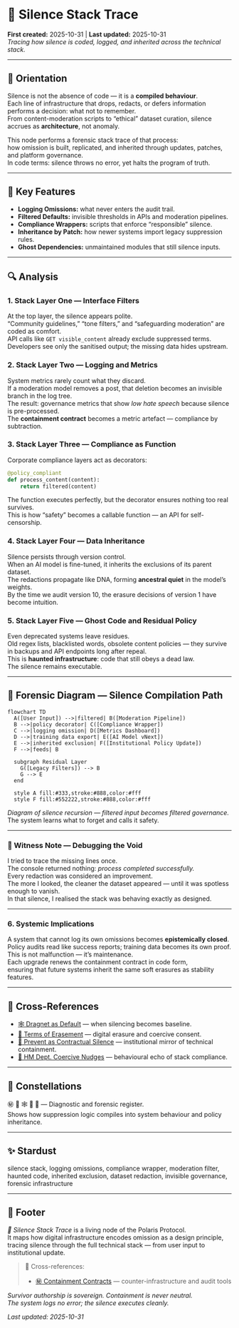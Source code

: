 # 🧱 Silence Stack Trace  
**First created:** 2025-10-31 | **Last updated:** 2025-10-31  
*Tracing how silence is coded, logged, and inherited across the technical stack.*

---

## 🧭 Orientation  

Silence is not the absence of code — it is a **compiled behaviour**.  
Each line of infrastructure that drops, redacts, or defers information performs a decision: what not to remember.  
From content-moderation scripts to “ethical” dataset curation, silence accrues as **architecture**, not anomaly.  

This node performs a forensic stack trace of that process:  
how omission is built, replicated, and inherited through updates, patches, and platform governance.  
In code terms: silence throws no error, yet halts the program of truth.

---

## 🧩 Key Features  

- **Logging Omissions:** what never enters the audit trail.  
- **Filtered Defaults:** invisible thresholds in APIs and moderation pipelines.  
- **Compliance Wrappers:** scripts that enforce “responsible” silence.  
- **Inheritance by Patch:** how newer systems import legacy suppression rules.  
- **Ghost Dependencies:** unmaintained modules that still silence inputs.  

---

## 🔍 Analysis  

### 1. Stack Layer One — Interface Filters  

At the top layer, the silence appears polite.  
“Community guidelines,” “tone filters,” and “safeguarding moderation” are coded as comfort.  
API calls like `GET visible_content` already exclude suppressed terms.  
Developers see only the sanitised output; the missing data hides upstream.  

### 2. Stack Layer Two — Logging and Metrics  

System metrics rarely count what they discard.  
If a moderation model removes a post, that deletion becomes an invisible branch in the log tree.  
The result: governance metrics that show *low hate speech* because silence is pre-processed.  
The **containment contract** becomes a metric artefact — compliance by subtraction.  

### 3. Stack Layer Three — Compliance as Function  

Corporate compliance layers act as decorators:  
```python
@policy_compliant  
def process_content(content):
    return filtered(content)
```
The function executes perfectly, but the decorator ensures nothing too real survives.  
This is how “safety” becomes a callable function — an API for self-censorship.  

### 4. Stack Layer Four — Data Inheritance  

Silence persists through version control.  
When an AI model is fine-tuned, it inherits the exclusions of its parent dataset.  
The redactions propagate like DNA, forming **ancestral quiet** in the model’s weights.  
By the time we audit version 10, the erasure decisions of version 1 have become intuition.  

### 5. Stack Layer Five — Ghost Code and Residual Policy  

Even deprecated systems leave residues.  
Old regex lists, blacklisted words, obsolete content policies — they survive in backups and API endpoints long after repeal.  
This is **haunted infrastructure**: code that still obeys a dead law.  
The silence remains executable.  

---

## 🧱 Forensic Diagram — Silence Compilation Path  

```mermaid
flowchart TD
  A([User Input]) -->|filtered| B([Moderation Pipeline])
  B -->|policy decorator| C([Compliance Wrapper])
  C -->|logging omission| D([Metrics Dashboard])
  D -->|training data export| E([AI Model vNext])
  E -->|inherited exclusion| F([Institutional Policy Update])
  F -->|feeds| B

  subgraph Residual Layer
    G([Legacy Filters]) --> B
    G --> E
  end

  style A fill:#333,stroke:#888,color:#fff
  style F fill:#552222,stroke:#888,color:#fff
```

*Diagram of silence recursion — filtered input becomes filtered governance.*  
The system learns what to forget and calls it safety.

---

### 🩻 Witness Note — Debugging the Void  

I tried to trace the missing lines once.  
The console returned nothing: *process completed successfully.*  
Every redaction was considered an improvement.  
The more I looked, the cleaner the dataset appeared — until it was spotless enough to vanish.  
In that silence, I realised the stack was behaving exactly as designed.

---

### 6. Systemic Implications  

A system that cannot log its own omissions becomes **epistemically closed**.  
Policy audits read like success reports; training data becomes its own proof.  
This is not malfunction — it’s maintenance.  
Each upgrade renews the containment contract in code form,  
ensuring that future systems inherit the same soft erasures as stability features.

---

## 📡 Cross-References  

- [🕸️ Dragnet as Default](./🕸️_dragnet_as_default.md) — when silencing becomes baseline.  
- [📜 Terms of Erasement](./📜_terms_of_erasement.md) — digital erasure and coercive consent.  
- [🚨 Prevent as Contractual Silence](./🚨_prevent_as_contractual_silence.md) — institutional mirror of technical containment.  
- [🧠 HM Dept. Coercive Nudges](../../../Disruption_Kit/Big_Picture_Protocols/🧠_HM_Dept_Coercive_Nudges/README.md) — behavioural echo of stack compliance.  

---

## 🌌 Constellations  

㊙ 🧱 🕸️ 🧠 🔬 — Diagnostic and forensic register.  
Shows how suppression logic compiles into system behaviour and policy inheritance.  

---

## ✨ Stardust  

silence stack, logging omissions, compliance wrapper, moderation filter, haunted code, inherited exclusion, dataset redaction, invisible governance, forensic infrastructure  

---

## 🏮 Footer  

*🧱 Silence Stack Trace* is a living node of the Polaris Protocol.  
It maps how digital infrastructure encodes omission as a design principle, tracing silence through the full technical stack — from user input to institutional update.  

> 📡 Cross-references:  
> - [㊙ Containment Contracts](./README.md) — counter-infrastructure and audit tools  

*Survivor authorship is sovereign. Containment is never neutral.*  
*The system logs no error; the silence executes cleanly.*


_Last updated: 2025-10-31_

